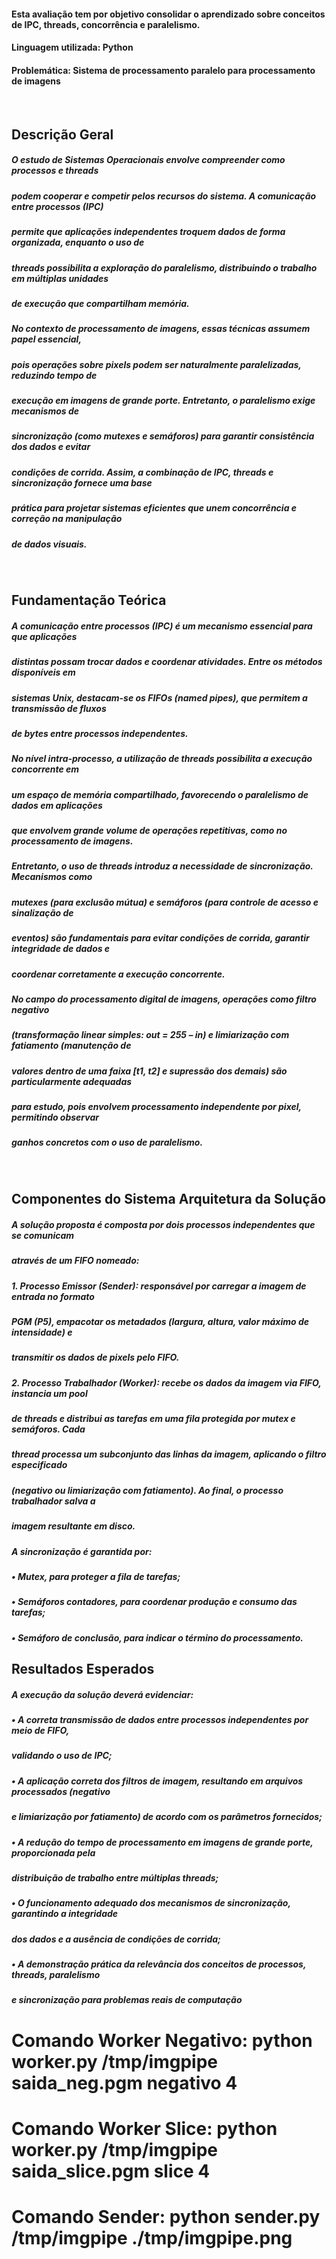 #### Esta avaliação tem por objetivo consolidar o aprendizado sobre conceitos de IPC, threads, concorrência e paralelismo.
#### Linguagem utilizada: Python

#### Problemática: Sistema de processamento paralelo para processamento de imagens

<br>

## Descrição Geral
##### O estudo de Sistemas Operacionais envolve compreender como processos e threads
##### podem cooperar e competir pelos recursos do sistema. A comunicação entre processos (IPC)
##### permite que aplicações independentes troquem dados de forma organizada, enquanto o uso de
##### threads possibilita a exploração do paralelismo, distribuindo o trabalho em múltiplas unidades
##### de execução que compartilham memória.

##### No contexto de processamento de imagens, essas técnicas assumem papel essencial,
##### pois operações sobre pixels podem ser naturalmente paralelizadas, reduzindo tempo de
##### execução em imagens de grande porte. Entretanto, o paralelismo exige mecanismos de
##### sincronização (como mutexes e semáforos) para garantir consistência dos dados e evitar
##### condições de corrida. Assim, a combinação de IPC, threads e sincronização fornece uma base
##### prática para projetar sistemas eficientes que unem concorrência e correção na manipulação
##### de dados visuais.

<br>

## Fundamentação Teórica
##### A comunicação entre processos (IPC) é um mecanismo essencial para que aplicações
##### distintas possam trocar dados e coordenar atividades. Entre os métodos disponíveis em
##### sistemas Unix, destacam-se os FIFOs (named pipes), que permitem a transmissão de fluxos
##### de bytes entre processos independentes.

##### No nível intra-processo, a utilização de threads possibilita a execução concorrente em
##### um espaço de memória compartilhado, favorecendo o paralelismo de dados em aplicações
##### que envolvem grande volume de operações repetitivas, como no processamento de imagens.
##### Entretanto, o uso de threads introduz a necessidade de sincronização. Mecanismos como
##### mutexes (para exclusão mútua) e semáforos (para controle de acesso e sinalização de
##### eventos) são fundamentais para evitar condições de corrida, garantir integridade de dados e
##### coordenar corretamente a execução concorrente.

##### No campo do processamento digital de imagens, operações como filtro negativo
##### (transformação linear simples: out = 255 – in) e limiarização com fatiamento (manutenção de
##### valores dentro de uma faixa [t1, t2] e supressão dos demais) são particularmente adequadas
##### para estudo, pois envolvem processamento independente por pixel, permitindo observar
##### ganhos concretos com o uso de paralelismo.

<br>

## Componentes do Sistema Arquitetura da Solução
##### A solução proposta é composta por dois processos independentes que se comunicam
##### através de um FIFO nomeado:
##### 1. Processo Emissor (Sender): responsável por carregar a imagem de entrada no formato
##### PGM (P5), empacotar os metadados (largura, altura, valor máximo de intensidade) e
##### transmitir os dados de pixels pelo FIFO.
##### 2. Processo Trabalhador (Worker): recebe os dados da imagem via FIFO, instancia um pool
##### de threads e distribui as tarefas em uma fila protegida por mutex e semáforos. Cada
##### thread processa um subconjunto das linhas da imagem, aplicando o filtro especificado
##### (negativo ou limiarização com fatiamento). Ao final, o processo trabalhador salva a
##### imagem resultante em disco.
##### A sincronização é garantida por:
##### • Mutex, para proteger a fila de tarefas;
##### • Semáforos contadores, para coordenar produção e consumo das tarefas;
##### • Semáforo de conclusão, para indicar o término do processamento.


## Resultados Esperados
##### A execução da solução deverá evidenciar:
##### • A correta transmissão de dados entre processos independentes por meio de FIFO,
##### validando o uso de IPC;
##### • A aplicação correta dos filtros de imagem, resultando em arquivos processados (negativo
##### e limiarização por fatiamento) de acordo com os parâmetros fornecidos;
##### • A redução do tempo de processamento em imagens de grande porte, proporcionada pela
##### distribuição de trabalho entre múltiplas threads;
##### • O funcionamento adequado dos mecanismos de sincronização, garantindo a integridade
##### dos dados e a ausência de condições de corrida;
##### • A demonstração prática da relevância dos conceitos de processos, threads, paralelismo
##### e sincronização para problemas reais de computação 

# Comando Worker Negativo: python worker.py /tmp/imgpipe saida_neg.pgm negativo 4
# Comando Worker Slice: python worker.py /tmp/imgpipe saida_slice.pgm slice 4
# Comando Sender: python sender.py /tmp/imgpipe ./tmp/imgpipe.png